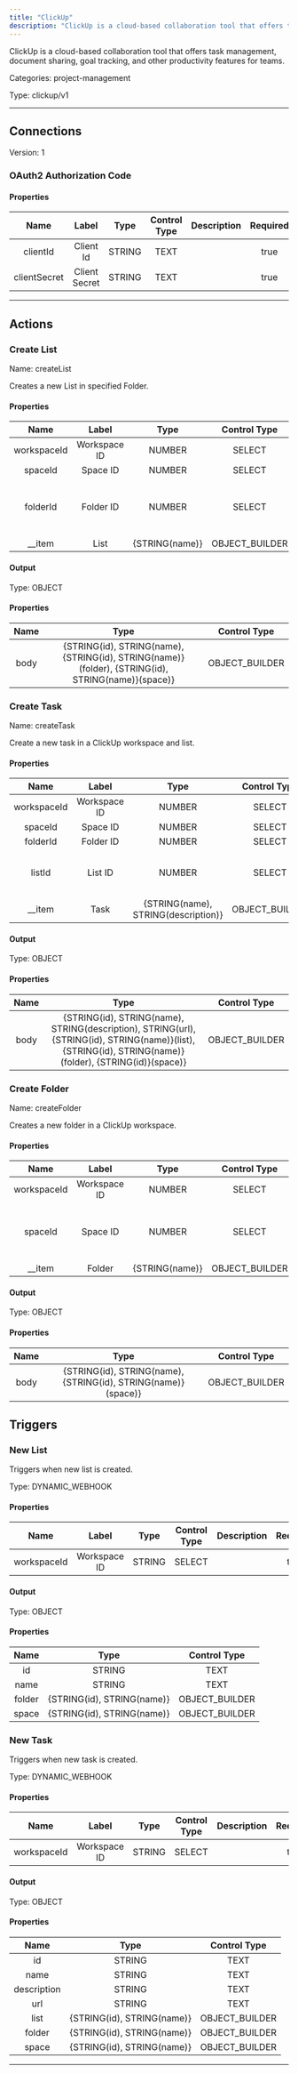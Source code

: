 ```yaml
---
title: "ClickUp"
description: "ClickUp is a cloud-based collaboration tool that offers task management, document sharing, goal tracking, and other productivity features for teams."
---
```


ClickUp is a cloud-based collaboration tool that offers task management, document sharing, goal tracking, and other productivity features for teams.


Categories: project-management


Type: clickup/v1

<hr />



## Connections

Version: 1


### OAuth2 Authorization Code

#### Properties

|      Name       |      Label     |     Type     |     Control Type     |     Description     |     Required        |
|:--------------:|:--------------:|:------------:|:--------------------:|:-------------------:|:-------------------:|
| clientId | Client Id | STRING | TEXT  |  | true  |
| clientSecret | Client Secret | STRING | TEXT  |  | true  |





<hr />



## Actions


### Create List
Name: createList

Creates a new List in specified Folder.

#### Properties

|      Name       |      Label     |     Type     |     Control Type     |     Description     |     Required        |
|:--------------:|:--------------:|:------------:|:--------------------:|:-------------------:|:-------------------:|
| workspaceId | Workspace ID | NUMBER | SELECT  |  | true  |
| spaceId | Space ID | NUMBER | SELECT  |  | true  |
| folderId | Folder ID | NUMBER | SELECT  |  ID of the folder where new list will be created.  |  true  |
| __item | List | {STRING\(name)} | OBJECT_BUILDER  |  | null  |


#### Output



Type: OBJECT


#### Properties

|     Name     |     Type     |     Control Type     |
|:------------:|:------------:|:--------------------:|
| body | {STRING\(id), STRING\(name), {STRING\(id), STRING\(name)}\(folder), {STRING\(id), STRING\(name)}\(space)} | OBJECT_BUILDER  |






### Create Task
Name: createTask

Create a new task in a ClickUp workspace and list.

#### Properties

|      Name       |      Label     |     Type     |     Control Type     |     Description     |     Required        |
|:--------------:|:--------------:|:------------:|:--------------------:|:-------------------:|:-------------------:|
| workspaceId | Workspace ID | NUMBER | SELECT  |  | true  |
| spaceId | Space ID | NUMBER | SELECT  |  | true  |
| folderId | Folder ID | NUMBER | SELECT  |  | false  |
| listId | List ID | NUMBER | SELECT  |  ID of the list where new task will be created.  |  true  |
| __item | Task | {STRING\(name), STRING\(description)} | OBJECT_BUILDER  |  | null  |


#### Output



Type: OBJECT


#### Properties

|     Name     |     Type     |     Control Type     |
|:------------:|:------------:|:--------------------:|
| body | {STRING\(id), STRING\(name), STRING\(description), STRING\(url), {STRING\(id), STRING\(name)}\(list), {STRING\(id), STRING\(name)}\(folder), {STRING\(id)}\(space)} | OBJECT_BUILDER  |






### Create Folder
Name: createFolder

Creates a new folder in a ClickUp workspace.

#### Properties

|      Name       |      Label     |     Type     |     Control Type     |     Description     |     Required        |
|:--------------:|:--------------:|:------------:|:--------------------:|:-------------------:|:-------------------:|
| workspaceId | Workspace ID | NUMBER | SELECT  |  | true  |
| spaceId | Space ID | NUMBER | SELECT  |  ID of the space where new folder will be created.  |  true  |
| __item | Folder | {STRING\(name)} | OBJECT_BUILDER  |  | null  |


#### Output



Type: OBJECT


#### Properties

|     Name     |     Type     |     Control Type     |
|:------------:|:------------:|:--------------------:|
| body | {STRING\(id), STRING\(name), {STRING\(id), STRING\(name)}\(space)} | OBJECT_BUILDER  |








## Triggers


### New List
Triggers when new list is created.

Type: DYNAMIC_WEBHOOK
#### Properties

|      Name       |      Label     |     Type     |     Control Type     |     Description     |     Required        |
|:--------------:|:--------------:|:------------:|:--------------------:|:-------------------:|:-------------------:|
| workspaceId | Workspace ID | STRING | SELECT  |  | true  |


#### Output



Type: OBJECT


#### Properties

|     Name     |     Type     |     Control Type     |
|:------------:|:------------:|:--------------------:|
| id | STRING | TEXT  |
| name | STRING | TEXT  |
| folder | {STRING\(id), STRING\(name)} | OBJECT_BUILDER  |
| space | {STRING\(id), STRING\(name)} | OBJECT_BUILDER  |







### New Task
Triggers when new task is created.

Type: DYNAMIC_WEBHOOK
#### Properties

|      Name       |      Label     |     Type     |     Control Type     |     Description     |     Required        |
|:--------------:|:--------------:|:------------:|:--------------------:|:-------------------:|:-------------------:|
| workspaceId | Workspace ID | STRING | SELECT  |  | true  |


#### Output



Type: OBJECT


#### Properties

|     Name     |     Type     |     Control Type     |
|:------------:|:------------:|:--------------------:|
| id | STRING | TEXT  |
| name | STRING | TEXT  |
| description | STRING | TEXT  |
| url | STRING | TEXT  |
| list | {STRING\(id), STRING\(name)} | OBJECT_BUILDER  |
| folder | {STRING\(id), STRING\(name)} | OBJECT_BUILDER  |
| space | {STRING\(id), STRING\(name)} | OBJECT_BUILDER  |







<hr />


